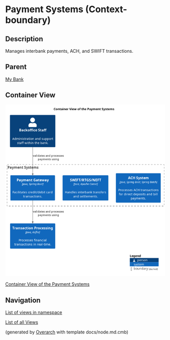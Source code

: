 
# Payment Systems (Context-boundary)
## Description
Manages interbank payments, ACH, and SWIFT transactions.

## Parent
[My Bank](../../mybank/mybank-plc.md)

## Container View
![Container View of the Payment Systems](../../mybank/payment/container-view.png)

[Container View of the Payment Systems](../../mybank/payment/container-view.md)


## Navigation
[List of views in namespace](./views-in-namespace.md)

[List of all Views](../../views.md)


(generated by [Overarch](https://github.com/soulspace-org/overarch) with template docs/node.md.cmb)
